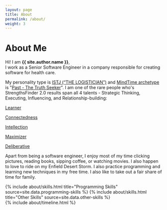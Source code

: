 ```yaml
---
layout: page
title: About
permalink: /about/
weight: 3
---
```


# **About Me**

Hi! I am **{{ site.author.name }}**,<br>
I work as a Senior Software Engineer in a company responsible for creating software for health care.

My personality type is [ISTJ (“THE LOGISTICIAN”)](https://www.16personalities.com/istj-personality) and [MindTime archetype](https://www.mindtime.com/archetypes/) is "[Past - The Truth Seeker](https://www.mindtime.com/archetypes/truth-seeker/)". I am one of the rare people who's StrengthsFinder 2.0 results span all 4 talents - Strategic Thinking, Executing, Influencing, and Relationship-building:

[Learner](https://www.gallupstrengthscenter.com/cms/en-us/gmj/694/learner)

[Connectedness](https://www.gallupstrengthscenter.com/cms/en-us/gmj/649/connectedness)

[Intellection](https://www.gallupstrengthscenter.com/cms/en-us/gmj/691/intellection)

[Maximizer](https://www.gallupstrengthscenter.com/cms/en-us/gmj/697/maximizer)

[Deliberative](https://www.gallupstrengthscenter.com/cms/en-us/gmj/658/deliberative)

Apart from being a software engineer, I enjoy most of my time clicking pictures, reading books, sipping coffee, or watching movies. I also happen to love to ride on my Enfield Desert Storm. I also practice programming and learning new techniques in my free time.
I also like to take out a fair share of time for family.

<div class="row">
{% include about/skills.html title="Programming Skills" source=site.data.programming-skills %}
{% include about/skills.html title="Other Skills" source=site.data.other-skills %}
</div>

<div class="row">
{% include about/timeline.html %}
</div>